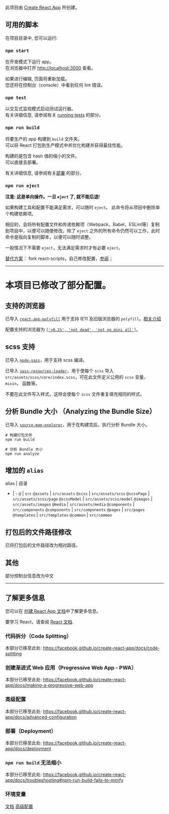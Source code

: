 此项目由 [Create React App](https://github.com/facebook/create-react-app) 所创建。

## 可用的脚本

在项目目录中, 您可以运行:

### `npm start`

在开发模式下运行 app。<br>
在浏览器中打开 [http://localhost:3000](http://localhost:3000) 查看。

如果进行编辑, 页面将重新加载。<br>
您还将在控制台（console）中看到任何 lint 错误。

### `npm test`

以交互式监视模式启动测试运行器。<br>
有关详细信息, 请参阅有关 [running tests](https://facebook.github.io/create-react-app/docs/running-tests) 的部分。

### `npm run build`

将要生产的 app 构建到 `build` 文件夹。<br>
可以将 React 打包到生产模式中并优化构建并获得最佳性能。

构建的是包含 hash 值的缩小的文件。<br>
可以直接去部署。

有关详细信息, 请参阅有关[部署](https://facebook.github.io/create-react-app/docs/deployment) 的部分。

### `npm run eject`

**注意: 这是单向操作。一旦 `eject` 了, 就不能后退!**

如果构建工具和配置不能满足需求，可以随时 `eject`。 此命令将从项目中删除单个构建依赖项。

相应的，会将所有配置文件和传递依赖项（Webpack，Babel，ESLint等）复制到项目中，以便可以随便修改。除了 `eject` 之外的所有命令仍然可以工作，此时命令是指向复制的脚本，以便可以随时调整。

一般情况下不需要 `eject`，无法满足需求时才有必要 `eject`。

[替代方案](https://facebook.github.io/create-react-app/docs/alternatives-to-ejecting)：
fork react-scripts，自己修改配置，[参阅](https://auth0.com/blog/how-to-configure-create-react-app/)；

---

# 本项目已修改了部分配置。

## 支持的浏览器

已导入 [`react-app-polyfill`](https://github.com/facebook/create-react-app/blob/master/packages/react-app-polyfill/README.md) 用于支持 IE11 及旧版浏览器的 `polyfill`。[相关介绍](https://facebook.github.io/create-react-app/docs/supported-browsers-features#supported-browsers)

配置支持的浏览器为 [`['>0.1%', 'not dead', 'not op_mini all']`](https://browserl.ist/?q=%3E+0.1%25%2C+not+dead%2C+not+op_mini+all)。

## scss 支持

已导入 [`node-sass`](https://facebook.github.io/create-react-app/docs/adding-a-sass-stylesheet)，用于支持 scss 编译。

已导入 [`sass-resources-loader`](https://github.com/shakacode/sass-resources-loader)，用于使每个 `scss` 导入 `src/assets/scss/core/index.scss`，可在此文件定义公用的 `scss` 变量， `mixin`， 函数等。

不要在此文件写入样式，这样会使每个 `scss` 文件重复填充相同的样式。


## 分析 Bundle 大小 （Analyzing the Bundle Size）

已导入 [`source-map-explorer`](https://facebook.github.io/create-react-app/docs/analyzing-the-bundle-size)，用于在构建完后，执行分析 Bundle 大小。

```shell
# 构建打包文件
npm run build

# 分析 Bundle 大小
npm run analyze
```

## 增加的 `alias`

alias | 目录
- | -
`@` | `src`
`@assets` | `src/assets`
`@scss` | `src/assets/scss`
`@scssPage` | `src/assets/scss/page`
`@scssModel` | `src/assets/scss/model`
`@images` | `src/assets/images`
`@media` | `src/assets/media`
`@components` | `src/components`
`@components` | `src/components`
`@pages` | `src/pages`
`@templates` | `src/templates`
`@common` | `src/common`


## 打包后的文件路径修改

已将打包后的文件路径改为相对路径。


## 其他

部分控制台信息改为中文

---

## 了解更多信息

您可以在 [创建 React App 文档](https://facebook.github.io/create-react-app/docs/getting-started)中了解更多信息。

要学习 React，请查阅 [React 文档](https://reactjs.org/).

### 代码拆分（Code Splitting）

本部分已移至此处: https://facebook.github.io/create-react-app/docs/code-splitting



### 创建渐进式 Web 应用（Progressive Web App - PWA）

本部分已移至此处: https://facebook.github.io/create-react-app/docs/making-a-progressive-web-app

### 高级配置

本部分已移至此处: https://facebook.github.io/create-react-app/docs/advanced-configuration

### 部署（Deployment）

本部分已移至此处: https://facebook.github.io/create-react-app/docs/deployment

### `npm run build` 无法缩小

本部分已移至此处: https://facebook.github.io/create-react-app/docs/troubleshooting#npm-run-build-fails-to-minify

### 环境变量

[文档](https://facebook.github.io/create-react-app/docs/adding-custom-environment-variables)
[高级配置](https://facebook.github.io/create-react-app/docs/advanced-configuration)
